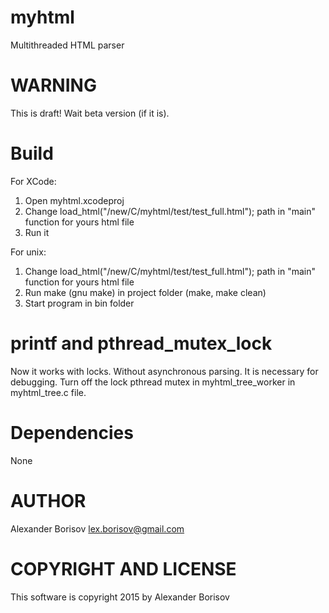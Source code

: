 # myhtml
Multithreaded HTML parser

# WARNING

This is draft! Wait beta version (if it is).

# Build

For XCode:
1) Open myhtml.xcodeproj
2) Change load_html("/new/C/myhtml/test/test_full.html"); path in "main" function for yours html file
3) Run it

For unix:
1) Change load_html("/new/C/myhtml/test/test_full.html"); path in "main" function for yours html file
2) Run make (gnu make) in project folder (make, make clean)
3) Start program in bin folder

# printf and pthread_mutex_lock

Now it works with locks. Without asynchronous parsing. It is necessary for debugging. Turn off the lock pthread mutex in myhtml_tree_worker in myhtml_tree.c file.

# Dependencies

None

# AUTHOR

Alexander Borisov <lex.borisov@gmail.com>

# COPYRIGHT AND LICENSE

This software is copyright 2015 by Alexander Borisov

